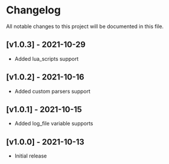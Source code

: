# Changelog

All notable changes to this project will be documented in this file.

## [v1.0.3] - 2021-10-29

- Added lua_scripts support

## [v1.0.2] - 2021-10-16

- Added custom parsers support

## [v1.0.1] - 2021-10-15

- Added log_file variable supports

## [v1.0.0] - 2021-10-13

- Initial release



